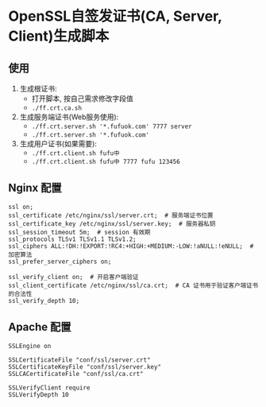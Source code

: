 # OpenSSL自签发证书(CA, Server, Client)生成脚本

## 使用

1. 生成根证书:  
    - 打开脚本, 按自己需求修改字段值
    - `./ff.crt.ca.sh`
2. 生成服务端证书(Web服务使用):  
    - `./ff.crt.server.sh '*.fufuok.com' 7777 server`
    - `./ff.crt.server.sh '*.fufuok.com'`
3. 生成用户证书(如果需要):  
    - `./ff.crt.client.sh fufu中`
    - `./ff.crt.client.sh fufu中 7777 fufu 123456`


## Nginx 配置

```
ssl on;
ssl_certificate /etc/nginx/ssl/server.crt;  # 服务端证书位置
ssl_certificate_key /etc/nginx/ssl/server.key;  # 服务器私钥
ssl_session_timeout 5m;  # session 有效期
ssl_protocols TLSv1 TLSv1.1 TLSv1.2;
ssl_ciphers ALL:!DH:!EXPORT:!RC4:+HIGH:+MEDIUM:-LOW:!aNULL:!eNULL;  # 加密算法
ssl_prefer_server_ciphers on;

ssl_verify_client on;  # 开启客户端验证
ssl_client_certificate /etc/nginx/ssl/ca.crt;  # CA 证书用于验证客户端证书的合法性
ssl_verify_depth 10;
```

## Apache 配置

```
SSLEngine on

SSLCertificateFile "conf/ssl/server.crt"
SSLCertificateKeyFile "conf/ssl/server.key"
SSLCACertificateFile "conf/ssl/ca.crt"

SSLVerifyClient require
SSLVerifyDepth 10
````
